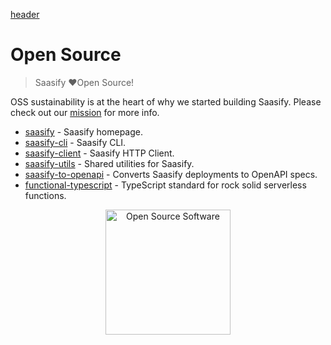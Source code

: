 [header](_header.md ':include')

# Open Source

> Saasify ❤️Open Source!

OSS sustainability is at the heart of why we started building Saasify. Please check out our [mission](./mission.md) for more info.

- [saasify](https://saasify.sh) - Saasify homepage.
- [saasify-cli](https://github.com/saasify-sh/saasify/master/packages/packages/saasify-cli) - Saasify CLI.
- [saasify-client](https://github.com/saasify-sh/saasify/master/packages/packages/saasify-client) - Saasify HTTP Client.
- [saasify-utils](https://github.com/saasify-sh/saasify/master/packages/packages/saasify-utils) - Shared utilities for Saasify.
- [saasify-to-openapi](https://github.com/saasify-sh/saasify/master/packages/saasify-to-openapi) - Converts Saasify deployments to OpenAPI specs.
- [functional-typescript](https://github.com/transitive-bullshit/functional-typescript) - TypeScript standard for rock solid serverless functions.

<p align="center">
  <img src="/_media/undraw/code_typing.svg" alt="Open Source Software" width="200" />
</p>
